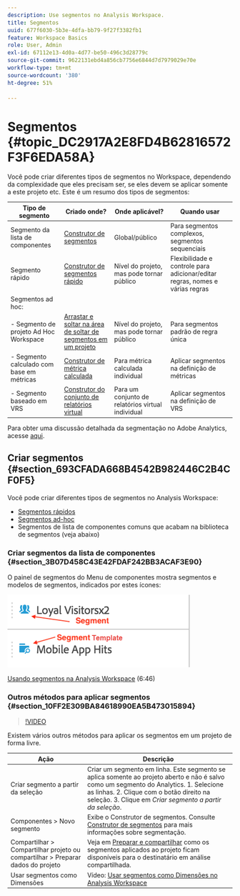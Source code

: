 ```yaml
---
description: Use segmentos no Analysis Workspace.
title: Segmentos
uuid: 677f6030-5b3e-4dfa-bb79-9f27f3382fb1
feature: Workspace Basics
role: User, Admin
exl-id: 67112e13-4d0a-4d77-be50-496c3d28779c
source-git-commit: 9622131ebd4a856cb7756e6844d7d7979029e70e
workflow-type: tm+mt
source-wordcount: '380'
ht-degree: 51%

---
```


# Segmentos {#topic_DC2917A2E8FD4B62816572F3F6EDA58A}

Você pode criar diferentes tipos de segmentos no Workspace, dependendo da complexidade que eles precisam ser, se eles devem se aplicar somente a este projeto etc. Este é um resumo dos tipos de segmentos:

| Tipo de segmento | Criado onde? | Onde aplicável? | Quando usar |
| --- | --- | --- | --- |
| Segmento da lista de componentes | [Construtor de segmentos](/help/components/segmentation/segmentation-workflow/seg-build.md) | Global/público | Para segmentos complexos, segmentos sequenciais |
| Segmento rápido | [Construtor de segmentos rápido](/help/analyze/analysis-workspace/components/segments/quick-segments.md) | Nível do projeto, mas pode tornar público | Flexibilidade e controle para adicionar/editar regras, nomes e várias regras |
| Segmentos ad hoc: |  |  |  |
| - Segmento de projeto Ad Hoc Workspace | [Arrastar e soltar na área de soltar de segmentos em um projeto](/help/analyze/analysis-workspace/components/segments/ad-hoc-segments.md) | Nível do projeto, mas pode tornar público | Para segmentos padrão de regra única |
| - Segmento calculado com base em métricas | [Construtor de métrica calculada](https://experienceleague.adobe.com/docs/analytics/components/calculated-metrics/calcmetric-workflow/metrics-with-segments.html) | Para métrica calculada individual | Aplicar segmentos na definição de métricas |
| - Segmento baseado em VRS | [Construtor do conjunto de relatórios virtual](https://experienceleague.adobe.com/docs/analytics/components/virtual-report-suites/vrs-workflow/vrs-create.html) | Para um conjunto de relatórios virtual individual | Aplicar segmentos na definição de VRS |

Para obter uma discussão detalhada da segmentação no Adobe Analytics, acesse [aqui](/help/components/segmentation/seg-overview.md).

## Criar segmentos {#section_693CFADA668B4542B982446C2B4CF0F5}

Você pode criar diferentes tipos de segmentos no Analysis Workspace:

* [Segmentos rápidos](/help/analyze/analysis-workspace/components/segments/quick-segments.md)
* [Segmentos ad-hoc](/help/analyze/analysis-workspace/components/segments/ad-hoc-segments.md)
* Segmentos de lista de componentes comuns que acabam na biblioteca de segmentos (veja abaixo)

### Criar segmentos da lista de componentes {#section_3B07D458C43E42FDAF242BB3ACAF3E90}

O painel de segmentos do Menu de componentes mostra segmentos e modelos de segmentos, indicados por estes ícones:

![](assets/segment_icons.png)

[Usando segmentos na Analysis Workspace](https://experienceleague.adobe.com/docs/analytics-learn/tutorials/analysis-workspace/applying-segments/using-segments-in-analysis-workspace.html?lang=pt-BR) (6:46)

### Outros métodos para aplicar segmentos {#section_10FF2E309BA84618990EA5B473015894}

>[!VIDEO](https://video.tv.adobe.com/v/30994/?quality=12)

Existem vários outros métodos para aplicar os segmentos em um projeto de forma livre.

| Ação | Descrição |
|--- |--- |
| Criar segmento a partir da seleção | Criar um segmento em linha. Este segmento se aplica somente ao projeto aberto e não é salvo como um segmento do Analytics. 1. Selecione as linhas.  2. Clique com o botão direito na seleção.  3. Clique em *Criar segmento a partir da seleção*. |
| Componentes > Novo segmento | Exibe o Construtor de segmentos. Consulte [Construtor de segmentos](https://experienceleague.adobe.com/docs/analytics/components/segmentation/segmentation-workflow/seg-build.html?lang=pt-BR) para mais informações sobre segmentação. |
| Compartilhar > Compartilhar projeto ou compartilhar > Preparar dados do projeto | Veja em [Preparar e compartilhar](https://experienceleague.adobe.com/docs/analytics/analyze/analysis-workspace/curate-share/curate.html?lang=pt-BR#concept_4A9726927E7C44AFA260E2BB2721AFC6) como os segmentos aplicados ao projeto ficam disponíveis para o destinatário em análise compartilhada. |
| Usar segmentos como Dimensões | Vídeo: [Usar segmentos como Dimensões no Analysis Workspace](https://experienceleague.adobe.com/docs/analytics-learn/tutorials/analysis-workspace/applying-segments/using-segments-as-dimensions-in-analysis-workspace.html?lang=pt-BR) |


